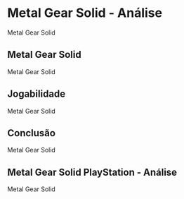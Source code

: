---
---

# Metal Gear Solid - Análise

Metal Gear Solid

## Metal Gear Solid

Metal Gear Solid

## Jogabilidade

Metal Gear Solid

## Conclusão

Metal Gear Solid

## Metal Gear Solid PlayStation - Análise

Metal Gear Solid
